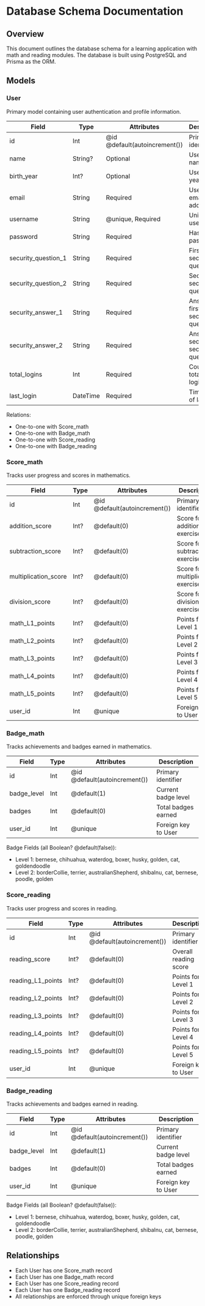 # Database Schema Documentation

## Overview

This document outlines the database schema for a learning application with math and reading modules. The database is built using PostgreSQL and Prisma as the ORM.

## Models

### User

Primary model containing user authentication and profile information.

| Field               | Type     | Attributes                    | Description                        |
| ------------------- | -------- | ----------------------------- | ---------------------------------- |
| id                  | Int      | @id @default(autoincrement()) | Primary identifier                 |
| name                | String?  | Optional                      | User's full name                   |
| birth_year          | Int?     | Optional                      | User's birth year                  |
| email               | String   | Required                      | User's email address               |
| username            | String   | @unique, Required             | Unique username                    |
| password            | String   | Required                      | Hashed password                    |
| security_question_1 | String   | Required                      | First security question            |
| security_question_2 | String   | Required                      | Second security question           |
| security_answer_1   | String   | Required                      | Answer to first security question  |
| security_answer_2   | String   | Required                      | Answer to second security question |
| total_logins        | Int      | Required                      | Count of total user logins         |
| last_login          | DateTime | Required                      | Timestamp of last login            |

Relations:

- One-to-one with Score_math
- One-to-one with Badge_math
- One-to-one with Score_reading
- One-to-one with Badge_reading

### Score_math

Tracks user progress and scores in mathematics.

| Field                | Type | Attributes                    | Description                        |
| -------------------- | ---- | ----------------------------- | ---------------------------------- |
| id                   | Int  | @id @default(autoincrement()) | Primary identifier                 |
| addition_score       | Int? | @default(0)                   | Score for addition exercises       |
| subtraction_score    | Int? | @default(0)                   | Score for subtraction exercises    |
| multiplication_score | Int? | @default(0)                   | Score for multiplication exercises |
| division_score       | Int? | @default(0)                   | Score for division exercises       |
| math_L1_points       | Int? | @default(0)                   | Points for Level 1                 |
| math_L2_points       | Int? | @default(0)                   | Points for Level 2                 |
| math_L3_points       | Int? | @default(0)                   | Points for Level 3                 |
| math_L4_points       | Int? | @default(0)                   | Points for Level 4                 |
| math_L5_points       | Int? | @default(0)                   | Points for Level 5                 |
| user_id              | Int  | @unique                       | Foreign key to User                |

### Badge_math

Tracks achievements and badges earned in mathematics.

| Field       | Type | Attributes                    | Description         |
| ----------- | ---- | ----------------------------- | ------------------- |
| id          | Int  | @id @default(autoincrement()) | Primary identifier  |
| badge_level | Int  | @default(1)                   | Current badge level |
| badges      | Int  | @default(0)                   | Total badges earned |
| user_id     | Int  | @unique                       | Foreign key to User |

Badge Fields (all Boolean? @default(false)):

- Level 1: bernese, chihuahua, waterdog, boxer, husky, golden, cat, goldendoodle
- Level 2: borderCollie, terrier, australianShepherd, shibaInu, cat, bernese, poodle, golden

### Score_reading

Tracks user progress and scores in reading.

| Field             | Type | Attributes                    | Description           |
| ----------------- | ---- | ----------------------------- | --------------------- |
| id                | Int  | @id @default(autoincrement()) | Primary identifier    |
| reading_score     | Int? | @default(0)                   | Overall reading score |
| reading_L1_points | Int? | @default(0)                   | Points for Level 1    |
| reading_L2_points | Int? | @default(0)                   | Points for Level 2    |
| reading_L3_points | Int? | @default(0)                   | Points for Level 3    |
| reading_L4_points | Int? | @default(0)                   | Points for Level 4    |
| reading_L5_points | Int? | @default(0)                   | Points for Level 5    |
| user_id           | Int  | @unique                       | Foreign key to User   |

### Badge_reading

Tracks achievements and badges earned in reading.

| Field       | Type | Attributes                    | Description         |
| ----------- | ---- | ----------------------------- | ------------------- |
| id          | Int  | @id @default(autoincrement()) | Primary identifier  |
| badge_level | Int  | @default(1)                   | Current badge level |
| badges      | Int  | @default(0)                   | Total badges earned |
| user_id     | Int  | @unique                       | Foreign key to User |

Badge Fields (all Boolean? @default(false)):

- Level 1: bernese, chihuahua, waterdog, boxer, husky, golden, cat, goldendoodle
- Level 2: borderCollie, terrier, australianShepherd, shibaInu, cat, bernese, poodle, golden

## Relationships

- Each User has one Score_math record
- Each User has one Badge_math record
- Each User has one Score_reading record
- Each User has one Badge_reading record
- All relationships are enforced through unique foreign keys
